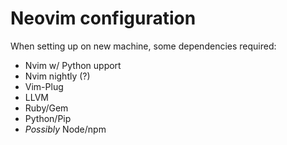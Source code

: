 # Neovim configuration

When setting up on new machine, some dependencies required:
- Nvim w/ Python upport
- Nvim nightly (?)
- Vim-Plug
- LLVM
- Ruby/Gem
- Python/Pip
- *Possibly* Node/npm

